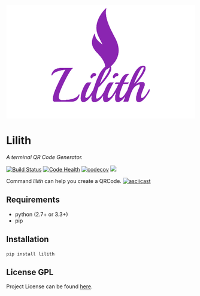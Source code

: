[![logo](logo.png)](https://github.com/RitterHou/Lilith)

# Lilith

_A terminal QR Code Generator._

[![Build Status](https://travis-ci.org/RitterHou/Lilith.svg?branch=master)](https://travis-ci.org/RitterHou/Lilith)
[![Code Health](https://landscape.io/github/RitterHou/Lilith/master/landscape.svg?style=flat)](https://landscape.io/github/RitterHou/Lilith/master)
[![codecov](https://codecov.io/gh/RitterHou/Lilith/branch/master/graph/badge.svg)](https://codecov.io/gh/RitterHou/Lilith)
[![](https://img.shields.io/badge/license-GPL-blue.svg)](https://github.com/RitterHou/Lilith/blob/master/LICENSE)

Command _lilith_ can help you create a QRCode.
[![asciicast](https://asciinema.org/a/bSI9XmBlvX1zsc99pkRQt6FIj.png)](https://asciinema.org/a/bSI9XmBlvX1zsc99pkRQt6FIj)

## Requirements

* python (2.7+ or 3.3+)
* pip

## Installation

    pip install lilith

## License GPL

Project License can be found [here](https://github.com/RitterHou/Lilith/blob/master/LICENSE).
